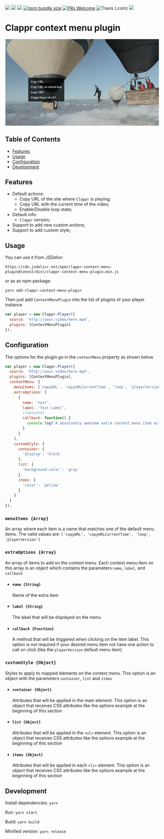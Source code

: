 [![](https://data.jsdelivr.com/v1/package/npm/clappr-context-menu-plugin/badge)](https://www.jsdelivr.com/package/npm/clappr-context-menu-plugin)
[![](https://img.shields.io/npm/v/clappr-context-menu-plugin.svg?style=flat-square)](https://npmjs.org/package/clappr-context-menu-plugin)
[![](https://img.shields.io/npm/dt/clappr-context-menu-plugin.svg?style=flat-square)](https://npmjs.org/package/clappr-context-menu-plugin)
[![npm bundle size](https://img.shields.io/bundlephobia/min/clappr-context-menu-plugin?style=flat-square)](https://bundlephobia.com/result?p=clappr-context-menu-plugin)
[![PRs Welcome](https://img.shields.io/badge/PRs-welcome-brightgreen.svg?style=flat-square)](http://makeapullrequest.com)
![Travis (.com)](https://img.shields.io/travis/com/joaopaulovieira/clappr-context-menu-plugin?style=flat-square)
[![](https://img.shields.io/github/license/joaopaulovieira/clappr-context-menu-plugin?style=flat-square)](https://github.com/joaopaulovieira/clappr-context-menu-plugin/blob/master/LICENSE)

# Clappr context menu plugin
![screenshot](screenshot.png)

## Table of Contents
- [Features](https://github.com/joaopaulovieira/clappr-context-menu-plugin#Features)
- [Usage](https://github.com/joaopaulovieira/clappr-context-menu-plugin#Usage)
- [Configuration](https://github.com/joaopaulovieira/clappr-context-menu-plugin#Configuration)
- [Development](https://github.com/joaopaulovieira/clappr-context-menu-plugin#Development)

## Features
- Default actions:
  - Copy URL of the site where `Clappr` is playing;
  - Copy URL with the current time of the video;
  - Enable/Disable loop state;
- Default info:
  - `Clappr` version;
- Support to add new custom actions;
- Support to add custom style;

## Usage
You can use it from JSDelivr:
```
https://cdn.jsdelivr.net/npm/clappr-context-menu-plugin@latest/dist/clappr-context-menu-plugin.min.js
```
or as an npm package:
```
yarn add clappr-context-menu-plugin
```
Then just add `ContextMenuPlugin` into the list of plugins of your player instance
```javascript
var player = new Clappr.Player({
  source: 'http://your.video/here.mp4',
  plugins: [ContextMenuPlugin]
});
```

## Configuration
The options for the plugin go in the `contextMenu` property as shown below
```javascript
var player = new Clappr.Player({
  source: 'http://your.video/here.mp4',
  plugins: [ContextMenuPlugin],
  contextMenu: {
    menuItems: [`copyURL`, `copyURLCurrentTime`, `loop`, `playerVersion`],
    extraOptions: [
      {
        name: 'test',
        label: 'Test Label',
        //optional
        callback: function() {
          console.log('A absolutely awesome extra context menu item action')
        }
      }
    ],
    customStyle: {
      container: {
        'display': 'block'
      },
      list: {
        'background-color': 'gray'
      },
      items: {
        'color': 'yellow'
      }
    }
  }
});
```
### `menuItems {Array}`
An array where each item is a name that matches one of the default menu items. The valid values are: `['copyURL', 'copyURLCurrentTime', 'loop', 'playerVersion']`

### `extraOptions {Array}`
An array of items to add on the context menu. Each context menu item on this array is an object which contains the parameters `name`, `label`, and `callback`
* #### `name {String}`
  Name of the extra item
  
* #### `label {String}`
  The label that will be displayed on the menu
  
* #### `callback {Function}`
  A method that will be triggered when clicking on the item label. This option is not required if your desired menu item not have one action to call on click (like the `playerVersion` default  menu item)

### `customStyle {Object}`
Styles to apply to mapped elements on the context menu. This option is an object with the parameters `container`, `list` and `items`
* #### `container {Object}`
  Attributes that will be applied in the main element. This option is an object that receives CSS attributes like the options example at the beginning of this section

* #### `list {Object}`
  Attributes that will be applied in the `<ul>` element. This option is an object that receives CSS attributes like the options example at the beginning of this section

* #### `items {Object}`
  Attributes that will be applied in each `<li>` element. This option is an object that receives CSS attributes like the options example at the beginning of this section

## Development

Install dependencies: `yarn`

Run: `yarn start`

Build: `yarn build`

Minified version: `yarn release`
